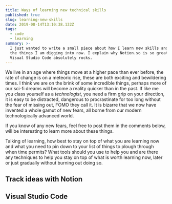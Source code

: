 ```yaml
---
title: Ways of learning new technical skills
published: true
slug: learning-new-skills
date: 2019-08-14T13:10:38.132Z
tags:
  - code
  - learning
summary: >-
  I just wanted to write a small piece about how I learn new skills and some of
  the things I am digging into now. I explain why Notion.so is so great and why
  Visual Studio Code absolutely rocks.
---
```

We live in an age where things move at a higher pace than ever before, the rate of change is on a meteoric rise, these are both exciting and bewildering times. I think we are on the brink of some incredible things, perhaps more of our sci-fi dreams will become a reality quicker than in the past. If like me you class yourself as a _technologist_, you need a firm grip on your direction, it is easy to be distracted, dangerous to procrastinate for too long without the fear of missing out, FOMO they call it. It is bizarre that we now have invented a whole gamut of new fears, all borne from our modern technologically advanced world.

If you know of any new fears, feel free to post them in the comments below, will be interesting to learn more about these things.

Talking of learning, how best to stay on top of what you are learning now and what you need to pin down to your list of things to plough through when time permits? What tools should you use to help you and are there any techniques to help you stay on top of what is worth learning now, later or just gradually without burning out doing so.

## Track ideas with Notion

## Visual Studio Code
